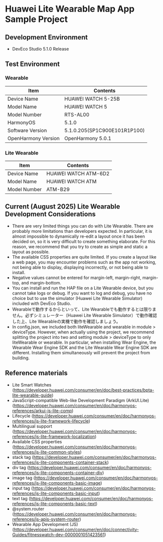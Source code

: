 # Huawei Lite Wearable Map App Sample Project
## Development Environment
* DevEco Studio 5.1.0 Release
## Test Environment
### Wearable
| Item | Contents |
| --- | --- |
| Device Name | HUAWEI WATCH 5-25B |
| Model Name | HUAWEI WATCH 5 |
| Model Number | RTS-AL00 |
| HarmonyOS | 5.1.0 |
| Software Version | 5.1.0.205(SP1C900E101R1P100) |
| OpenHarmony Version | OpenHarmony 5.0.1 |
### Lite Wearable
| Item | Contents |
| --- | --- |
| Device Name | HUAWEI WATCH ATM-6D2 |
| Model Name | HUAWEI WATCH ATM |
| Model Number | ATM-B29 |
## Current (August 2025) Lite Wearable Development Considerations
* There are very limited things you can do with Lite Wearable. There are probably more limitations than developers expected. In particular, it is almost impossible to dynamically re-edit a layout once it has been decided on, so it is very difficult to create something elaborate. For this reason, we recommend that you try to create as simple and static a layout as possible.
* The available CSS properties are quite limited. If you create a layout like a web page, you may encounter problems such as the app not working, not being able to display, displaying incorrectly, or not being able to install.
* Negative values cannot be entered for margin-left, margin-right, margin-top, and margin-bottom.
* You can install and run the HAP file on a Lite Wearable device, but you cannot take logs or debug. If you want to log and debug, you have no choice but to use the simulator (Huawei Lite Wearable Simulator) included with DevEco Studio.
* Wearableで動作するからといって、Lite Wearableでも動作するとは限りません。必ずシミュレーター（Huawei Lite Wearable Simulator）で動作確認した上、Lite Wearableの実機で動作を確認しましょう。
* In config.json, we included both liteWearable and wearable in module > deviceType. However, when actually using the project, we recommend splitting the project into two and setting module > deviceType to only liteWearable or wearable. In particular, when installing Wear Engine, the Wearable Wear Engine SDK and the Lite Wearable Wear Engine SDK are different. Installing them simultaneously will prevent the project from building.
## Reference materials
* Lite Smart Watches (https://developer.huawei.com/consumer/en/doc/best-practices/bpta-lite-wearable-guide)
* JavaScript-compatible Web-like Development Paradigm (ArkUI.Lite) (https://developer.huawei.com/consumer/en/doc/harmonyos-references/arkui-js-lite-comp)
* Lifecycle (https://developer.huawei.com/consumer/en/doc/harmonyos-references/js-lite-framework-lifecycle)
* Multilingual support (https://developer.huawei.com/consumer/en/doc/harmonyos-references/js-lite-framework-localization)
* Available CSS properties (https://developer.huawei.com/consumer/en/doc/harmonyos-references/js-lite-common-styles)
* stack tag (https://developer.huawei.com/consumer/en/doc/harmonyos-references/js-lite-components-container-stack)
* div tag (https://developer.huawei.com/consumer/en/doc/harmonyos-references/js-lite-components-container-div)
* image tag (https://developer.huawei.com/consumer/en/doc/harmonyos-references/js-lite-components-basic-image)
* input tag (https://developer.huawei.com/consumer/en/doc/harmonyos-references/js-lite-components-basic-input)
* text tag (https://developer.huawei.com/consumer/en/doc/harmonyos-references/js-lite-components-basic-text)
* @system.router (https://developer.huawei.com/consumer/en/doc/harmonyos-references/js-apis-system-router)
* Wearable App Development (JS) (https://developer.huawei.com/consumer/en/doc/connectivity-Guides/fitnesswatch-dev-0000001051423561)